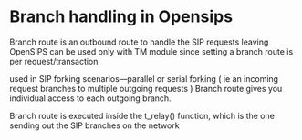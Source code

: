 # Branch handling in Opensips 

Branch route is an outbound route to handle the SIP requests leaving OpenSIPS
can be used only with TM module since setting a branch route is per request/transaction

used in SIP forking scenarios—parallel or serial forking ( ie an incoming request branches to multiple outgoing requests )
Branch route gives you individual access to each outgoing branch.

Branch route is executed inside the t_relay() function, which is the one sending out the SIP branches on the network